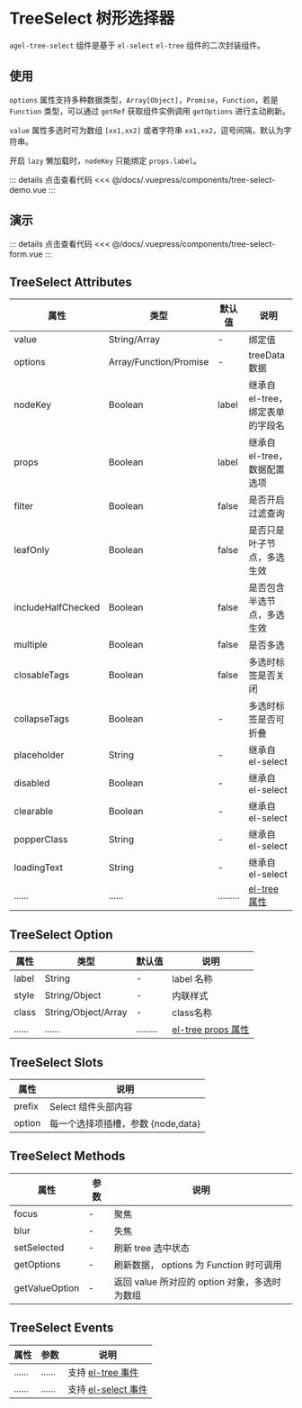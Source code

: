 # TreeSelect 树形选择器

`agel-tree-select` 组件是基于 `el-select` `el-tree` 组件的二次封装组件。

## 使用

`options` 属性支持多种数据类型，`Array[Object]`，`Promise`，`Function`，若是 `Function` 类型，可以通过 `getRef` 获取组件实例调用 `getOptions` 进行主动刷新。

`value` 属性多选时可为数组 `[xx1,xx2]` 或者字符串 `xx1,xx2`，逗号间隔，默认为字符串。

开启 `lazy` 懒加载时，`nodeKey` 只能绑定 `props.label`。

<ClientOnly><tree-select-demo/></ClientOnly>

::: details 点击查看代码
<<< @/docs/.vuepress/components/tree-select-demo.vue
::: 

## 演示

<ClientOnly><tree-select-form/></ClientOnly>

::: details 点击查看代码
<<< @/docs/.vuepress/components/tree-select-form.vue
::: 



## TreeSelect Attributes

| 属性        | 类型         | 默认值  | 说明                                 | 
| ----------- | ------------  | ------ | ------------------------------------ |
| value       | String/Array  | -        |     绑定值           |  
| options     | Array/Function/Promise        | -    |  treeData 数据         | 
| nodeKey     | Boolean         | label       | 继承自 el-tree，绑定表单的字段名    | 
| props       | Boolean         | label       | 继承自 el-tree，数据配置选项    | 
| filter      | Boolean         | false       | 是否开启过滤查询                | 
| leafOnly    | Boolean         | false       | 是否只是叶子节点，多选生效    | 
| includeHalfChecked  | Boolean | false       | 是否包含半选节点，多选生效    |
| multiple     | Boolean        | false       | 是否多选          | 
| closableTags | Boolean        | false       | 多选时标签是否关闭
| collapseTags | Boolean        | -           | 多选时标签是否可折叠 |
| placeholder  | String         | -           | 继承自 el-select                   | 
| disabled     | Boolean        | -           | 继承自 el-select                        |
| clearable    | Boolean        | -           | 继承自 el-select  | 
| popperClass  | String         | -           | 继承自 el-select  | 
| loadingText  | String         | -           | 继承自 el-select  | 
| ......      | ......          | .........   | [el-tree 属性](https://element.eleme.cn/#/zh-CN/component/tree#tree-attributes)    |


## TreeSelect Option

| 属性        | 类型         | 默认值  | 说明                                 | 
| ----------- | ------------  | ------ | ------------------------------------ | 
| label       | String        |  -                  | label 名称    |
| style       | String/Object | -                   | 内联样式     | 
| class       | String/Object/Array       |  -      | class名称    |
| ......      | ......          | .........   | [el-tree props 属性](https://element.eleme.cn/#/zh-CN/component/tree#props)    |  



## TreeSelect Slots

| 属性          |   说明                                   | 
| -----------    |   ------------------------------------  | 
| prefix         |  Select 组件头部内容                        |
| option         |  每一个选择项插槽，参数 {node,data} |

## TreeSelect Methods

| 属性          | 参数           |  说明                                   | 
| -----------   | ------------  |  ------------------------------------  | 
| focus         | -             |  聚焦                        |
| blur          | -             |  失焦            | 
| setSelected      | -          |  刷新 tree 选中状态            |
| getOptions    | -             |  刷新数据， options 为 Function 时可调用    |
| getValueOption  | -           |  返回 value 所对应的 option 对象，多选时为数组 |


## TreeSelect Events

| 属性          | 参数           |  说明                                   | 
| -----------   | ------------  |  ------------------------------------  | 
| ......        | ......        | 支持 [el-tree 事件](https://element.eleme.cn/#/zh-CN/component/tree#tree-events)      | 
| ......        | ......        | 支持 [el-select 事件](https://element.eleme.cn/#/zh-CN/component/select#tree-events)      | 
